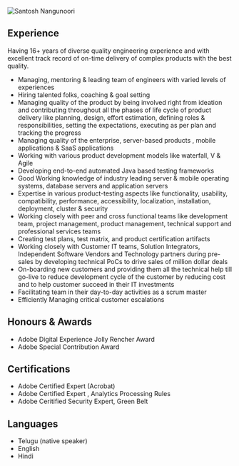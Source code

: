 
 
![Santosh Nangunoori](https://lh3.googleusercontent.com/JsMdmgb1Mcz2ooa_VwHWYDn_xuf7nBAH-_ow5UJ1kT1BZFBNrb0EH4bXnc4Gii9UrWmtKokFwBPgF25qCxadz7BOuMWwP3Mv8wIF3BfB9RzQ1kMqPISUAKxwQpoHpM6vvXZwV9gvbB151yEkb4o06jQjBS73gq_L3n7EZapw-VKmynPOfM6ljWNz3Pl1BXZnA1B86pkJwpyH-P_AFmt1mPnkO9stOkRTWY8ikxr_zE2xK3ozLFoCOOseT1h_St41uRsxBTZTBPMSTLKAXL9VkxzlYUUgFS3C-CLE9VRn-ECxTpMxhr_mBAfk5D9XrZjY-Ed6tkYM7EKpk0c1aZik-c3pTWo_4gl5VCol1VpUvzGAVg10rRrdnJEprmYonGXkjdN-p50p1J5t_KpL-MM7IvoNvBgHGYFhZkazQJ1lYVonB9CYTP1-xVNGdDsJjpOd5gk7VaIzBv-rU513ks-BTW2Gp8t-CXFzBTkeCIJz1pxoP8FUNZlAKBJAl9bnEENOCZGz9lp_bQb8NkfnCPSCazh4wH9imV2rJ6zKKbKlNZ8hah96sXXXAwyGwfuct59BBR-GBR1sSGXDcjG2I2gVGx7G6wTqdGG4AI8hjXXV=w246-h412-no)  
 

Experience
----------

Having 16+ years of diverse quality engineering experience and with excellent track record of on-time delivery of complex products with the best quality.

- Managing, mentoring & leading team of engineers with varied levels of experiences
- Hiring talented folks, coaching & goal setting
- Managing quality of the product by being involved right from ideation and contributing throughout all the phases of life cycle of product delivery like planning, design, effort estimation, defining roles & responsibilities, setting the expectations, executing as per plan and tracking the progress
- Managing quality of the enterprise, server-based products , mobile applications & SaaS applications
- Working with various product development models like waterfall, V & Agile 
- Developing end-to-end automated Java based testing frameworks
- Good Working knowledge of industry leading server & mobile operating systems, database servers and application servers
- Expertise in various product-testing aspects like functionality, usability, compatibility, performance, accessibility, localization, installation, deployment, cluster & security
- Working closely with peer and cross functional teams like development team, project management, product management, technical support and professional services teams 
- Creating test plans, test matrix, and product certification artifacts
- Working closely with Customer IT teams, Solution Integrators, Independent Software Vendors and Technology partners during pre-sales by developing technical PoCs to drive sales of million dollar deals
- On-boarding new customers and providing them all the technical help till go-live to reduce development cycle of the customer by reducing cost and to help customer succeed in their IT investments
- Facilitating team in their day-to-day activities as a scrum master
- Efficiently Managing critical customer escalations


Honours & Awards
----------------
* Adobe Digital Experience Jolly Rencher Award
* Adobe Special Contribution Award


Certifications
----------------
* Adobe Certified Expert (Acrobat)
* Adobe Certified Expert , Analytics Processing Rules
* Adobe Ceritified Security Expert, Green Belt


Languages
---------
* Telugu (native speaker)
* English
* Hindi
